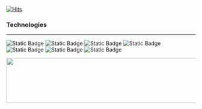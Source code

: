 [![Hits](https://hits.seeyoufarm.com/api/count/incr/badge.svg?url=https%3A%2F%2Fgithub.com%2Fyeojini&count_bg=%23000000&title_bg=%23000000&icon=github.svg&icon_color=%23FFFFFF&title=hits&edge_flat=true)](https://hits.seeyoufarm.com)



### Technologies
---
![Static Badge](https://img.shields.io/badge/React-red)
![Static Badge](https://img.shields.io/badge/Typescript-orange)
![Static Badge](https://img.shields.io/badge/Javascript-yellow)
![Static Badge](https://img.shields.io/badge/MobX-green)
![Static Badge](https://img.shields.io/badge/Jest-blue)
![Static Badge](https://img.shields.io/badge/Playwright-navy)
![Static Badge](https://img.shields.io/badge/Gitlab-CI-purple)

<a href="https://github.com/devxb/gitanimals">
  <img
    src="https://render.gitanimals.org/lines/yeojini?pet-id=628164547615222813"
    width="600"
    height="120"
  />
</a>
  
